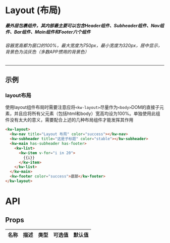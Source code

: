 # Layout (布局)
##### 最外层包裹组件，其内部最主要可以包含Header组件、Subheader组件、Nav组件、Bar组件、Main组件和Footer六个组件
###### 容器宽高都为窗口的100%，最大宽度为750px，最小宽度为320px，居中显示，背景色为淡灰色（多数APP惯用的背景色）
---
## 示例
### layout布局
使用layout组件布局时需要注意应将`<kw-layout>`尽量作为`<body>`DOM的直接子元素，并且应将所有父元素（包括html和body）宽高均设为100%。单独使用此组件没有太大的意义，需要配合上述的几种布局组件才能发挥其作用
```html
<kw-layout>
  <kw-nav title="Layout 布局" color="success"></kw-nav>
  <kw-subheader title="这是子标题" color="stable"></kw-subheader>
  <kw-main has-subheader has-footer>
    <kw-list>
      <kw-item v-for="i in 20">
        {{i}}
      </kw-item>
    </kw-list>
  </kw-main>
  <kw-footer color="success">底部</kw-footer>
</kw-layout>
```

# API
## Props
名称|描述|类型|可选值|默认值
:---:|:---:|:---:|:---:|:---:
